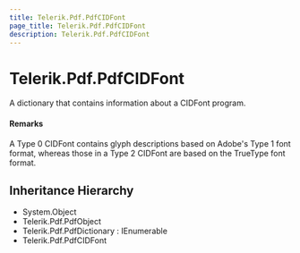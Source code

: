 ```yaml
---
title: Telerik.Pdf.PdfCIDFont
page_title: Telerik.Pdf.PdfCIDFont
description: Telerik.Pdf.PdfCIDFont
---
```


# Telerik.Pdf.PdfCIDFont

A dictionary that contains information about a CIDFont program.

#### Remarks
A Type 0 CIDFont contains glyph descriptions based on Adobe's Type
                1 font format, whereas those in a Type 2 CIDFont are based on the
                TrueType font format.

## Inheritance Hierarchy

* System.Object
* Telerik.Pdf.PdfObject
* Telerik.Pdf.PdfDictionary : IEnumerable
* Telerik.Pdf.PdfCIDFont

